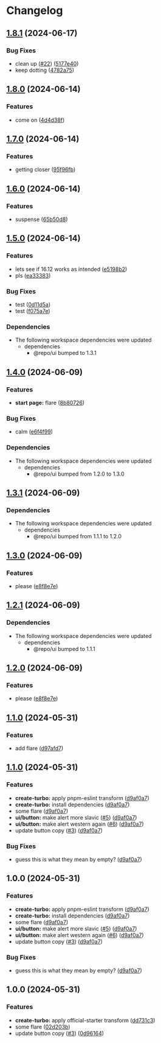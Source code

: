 # Changelog

## [1.8.1](https://github.com/axeen/release-please-test/compare/web-v1.8.0...web-v1.8.1) (2024-06-17)


### Bug Fixes

* clean up ([#22](https://github.com/axeen/release-please-test/issues/22)) ([5177e40](https://github.com/axeen/release-please-test/commit/5177e405bd6b4bb977dd94ee30efc23b96419f94))
* keep dotting ([4782a75](https://github.com/axeen/release-please-test/commit/4782a75f0153f04e7f31f0e91dd77c9e5e768610))

## [1.8.0](https://github.com/axeen/release-please-test/compare/web-v1.7.0...web-v1.8.0) (2024-06-14)


### Features

* come on ([4d4d38f](https://github.com/axeen/release-please-test/commit/4d4d38f8f796bc6fab16e0437a1d48d8ca11ca99))

## [1.7.0](https://github.com/axeen/release-please-test/compare/web-v1.6.0...web-v1.7.0) (2024-06-14)


### Features

* getting closer ([95f96fb](https://github.com/axeen/release-please-test/commit/95f96fb74242d10c207488c4b9417fbba496f089))

## [1.6.0](https://github.com/axeen/release-please-test/compare/web-v1.5.0...web-v1.6.0) (2024-06-14)


### Features

* suspense ([65b50d8](https://github.com/axeen/release-please-test/commit/65b50d84486434761d721c753cb6a305d99c8291))

## [1.5.0](https://github.com/axeen/release-please-test/compare/web-v1.4.0...web-v1.5.0) (2024-06-14)


### Features

* lets see if 16.12 works as intended ([e5198b2](https://github.com/axeen/release-please-test/commit/e5198b28b1f2c48e1b2cde7ec1ff8144f51d4e6a))
* pls ([ea33383](https://github.com/axeen/release-please-test/commit/ea3338361cc6f46ce4af7db6d529bd87532e1d5d))


### Bug Fixes

* test ([0d11d5a](https://github.com/axeen/release-please-test/commit/0d11d5a65929af5b895a6987f5bf367e304387c9))
* test ([f075a7e](https://github.com/axeen/release-please-test/commit/f075a7ebb340b66036a67858df4589129592dfaf))


### Dependencies

* The following workspace dependencies were updated
  * dependencies
    * @repo/ui bumped to 1.3.1

## [1.4.0](https://github.com/axeen/release-please-test/compare/web-v1.3.1...web-v1.4.0) (2024-06-09)


### Features

* **start page:** flare ([8b80726](https://github.com/axeen/release-please-test/commit/8b807269e44466806da10ae4e2feca7f2b87c5c9))


### Bug Fixes

* calm ([e6f4f99](https://github.com/axeen/release-please-test/commit/e6f4f992a8b865505ecf372d3608129ee39be73f))


### Dependencies

* The following workspace dependencies were updated
  * dependencies
    * @repo/ui bumped from 1.2.0 to 1.3.0

## [1.3.1](https://github.com/axeen/release-please-test/compare/web-v1.3.0...web-v1.3.1) (2024-06-09)


### Dependencies

* The following workspace dependencies were updated
  * dependencies
    * @repo/ui bumped from 1.1.1 to 1.2.0

## [1.3.0](https://github.com/axeen/release-please-test/compare/web-v1.2.1...web-v1.3.0) (2024-06-09)


### Features

* please ([e8f8e7e](https://github.com/axeen/release-please-test/commit/e8f8e7e23054ba0675312af86f374e088084a52a))

## [1.2.1](https://github.com/axeen/release-please-test/compare/web-v1.2.0...web-v1.2.1) (2024-06-09)


### Dependencies

* The following workspace dependencies were updated
  * dependencies
    * @repo/ui bumped to 1.1.1

## [1.2.0](https://github.com/axeen/release-please-test/compare/web-v1.1.0...web-v1.2.0) (2024-06-09)


### Features

* please ([e8f8e7e](https://github.com/axeen/release-please-test/commit/e8f8e7e23054ba0675312af86f374e088084a52a))

## [1.1.0](https://github.com/axeen/release-please-test/compare/web-v1.0.0...web-v1.1.0) (2024-05-31)


### Features

* add flare ([d97afd7](https://github.com/axeen/release-please-test/commit/d97afd7d290e0be69deb1035221d5521070612a8))

## [1.1.0](https://github.com/axeen/release-please-test/compare/web-v1.0.0...web-v1.1.0) (2024-05-31)


### Features

* **create-turbo:** apply pnpm-eslint transform ([d9af0a7](https://github.com/axeen/release-please-test/commit/d9af0a76359eed54a1649e3e7f2fd256df9728cc))
* **create-turbo:** install dependencies ([d9af0a7](https://github.com/axeen/release-please-test/commit/d9af0a76359eed54a1649e3e7f2fd256df9728cc))
* some flare ([d9af0a7](https://github.com/axeen/release-please-test/commit/d9af0a76359eed54a1649e3e7f2fd256df9728cc))
* **ui/button:** make alert more slavic ([#5](https://github.com/axeen/release-please-test/issues/5)) ([d9af0a7](https://github.com/axeen/release-please-test/commit/d9af0a76359eed54a1649e3e7f2fd256df9728cc))
* **ui/button:** make alert western again ([#6](https://github.com/axeen/release-please-test/issues/6)) ([d9af0a7](https://github.com/axeen/release-please-test/commit/d9af0a76359eed54a1649e3e7f2fd256df9728cc))
* update button copy ([#3](https://github.com/axeen/release-please-test/issues/3)) ([d9af0a7](https://github.com/axeen/release-please-test/commit/d9af0a76359eed54a1649e3e7f2fd256df9728cc))


### Bug Fixes

* guess this is what they mean by empty? ([d9af0a7](https://github.com/axeen/release-please-test/commit/d9af0a76359eed54a1649e3e7f2fd256df9728cc))

## 1.0.0 (2024-05-31)


### Features

* **create-turbo:** apply pnpm-eslint transform ([d9af0a7](https://github.com/axeen/release-please-test/commit/d9af0a76359eed54a1649e3e7f2fd256df9728cc))
* **create-turbo:** install dependencies ([d9af0a7](https://github.com/axeen/release-please-test/commit/d9af0a76359eed54a1649e3e7f2fd256df9728cc))
* some flare ([d9af0a7](https://github.com/axeen/release-please-test/commit/d9af0a76359eed54a1649e3e7f2fd256df9728cc))
* **ui/button:** make alert more slavic ([#5](https://github.com/axeen/release-please-test/issues/5)) ([d9af0a7](https://github.com/axeen/release-please-test/commit/d9af0a76359eed54a1649e3e7f2fd256df9728cc))
* **ui/button:** make alert western again ([#6](https://github.com/axeen/release-please-test/issues/6)) ([d9af0a7](https://github.com/axeen/release-please-test/commit/d9af0a76359eed54a1649e3e7f2fd256df9728cc))
* update button copy ([#3](https://github.com/axeen/release-please-test/issues/3)) ([d9af0a7](https://github.com/axeen/release-please-test/commit/d9af0a76359eed54a1649e3e7f2fd256df9728cc))


### Bug Fixes

* guess this is what they mean by empty? ([d9af0a7](https://github.com/axeen/release-please-test/commit/d9af0a76359eed54a1649e3e7f2fd256df9728cc))

## 1.0.0 (2024-05-31)


### Features

* **create-turbo:** apply official-starter transform ([dd731c3](https://github.com/axeen/release-please-test/commit/dd731c3c11c30de7a68ec0e5a003d94434172920))
* some flare ([02d203b](https://github.com/axeen/release-please-test/commit/02d203b822b1c57ee40b3f353be6ae52d8e50d3e))
* update button copy ([#3](https://github.com/axeen/release-please-test/issues/3)) ([0d96164](https://github.com/axeen/release-please-test/commit/0d9616428decde8da7794c609e5fe4e19c259713))
